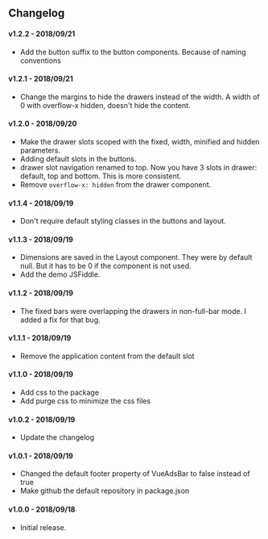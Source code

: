 ## Changelog

#### v1.2.2 - 2018/09/21

- Add the button suffix to the button components. Because of naming conventions

#### v1.2.1 - 2018/09/21

- Change the margins to hide the drawers instead of the width. 
A width of 0 with overflow-x hidden, doesn't hide the content.

#### v1.2.0 - 2018/09/20

- Make the drawer slots scoped with the fixed, width, minified and hidden parameters.
- Adding default slots in the buttons.
- drawer slot navigation renamed to top. Now you have 3 slots in drawer: default, top and bottom. This is more consistent.
- Remove `overflow-x: hidden` from the drawer component.

#### v1.1.4 - 2018/09/19

- Don't require default styling classes in the buttons and layout.

#### v1.1.3 - 2018/09/19

- Dimensions are saved in the Layout component. They were by default null.
But it has to be 0 if the component is not used.
- Add the demo JSFiddle.


#### v1.1.2 - 2018/09/19

- The fixed bars were overlapping the drawers in non-full-bar mode. I added a fix for that bug.

#### v1.1.1 - 2018/09/19

- Remove the application content from the default slot

#### v1.1.0 - 2018/09/19

- Add css to the package
- Add purge css to minimize the css files

#### v1.0.2 - 2018/09/19

- Update the changelog

#### v1.0.1 - 2018/09/19

- Changed the default footer property of VueAdsBar to false instead of true
- Make github the default repository in package.json

#### v1.0.0 - 2018/09/18

- Initial release.
